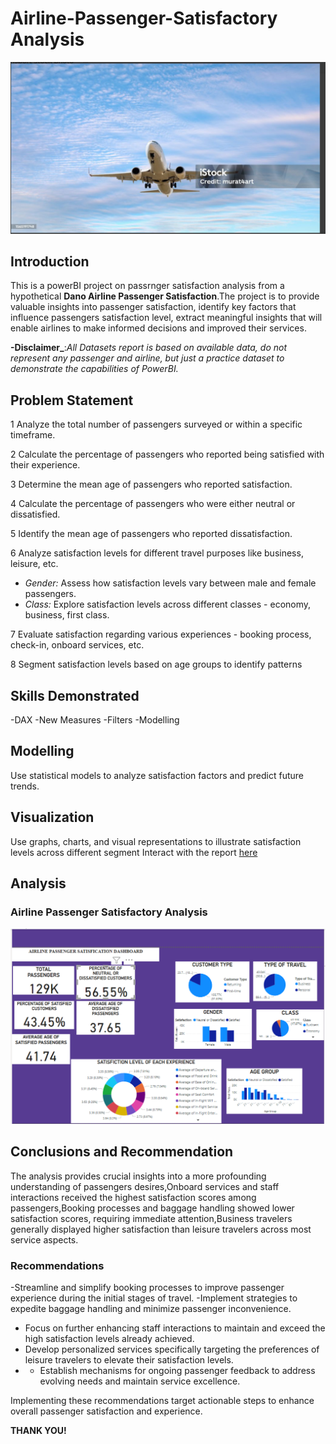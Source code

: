 # Airline-Passenger-Satisfactory Analysis

![](plane.PNG)
## Introduction
This is a powerBI project on passrnger satisfaction analysis from a hypothetical **Dano Airline Passenger Satisfaction**.The project is to provide valuable insights into passenger satisfaction, identify key factors that influence passengers satisfaction level, extract meaningful insights that will enable airlines to make informed decisions and improved their services.

**-Disclaimer_**:_All Datasets report is based on available data, do not represent any passenger and airline, but just a practice dataset to demonstrate the capabilities of PowerBI._

## Problem Statement
1 Analyze the total number of passengers surveyed or within a specific timeframe.

2 Calculate the percentage of passengers who reported being satisfied with their experience.

3 Determine the mean age of passengers who reported satisfaction.

4 Calculate the percentage of passengers who were either neutral or dissatisfied.

5 Identify the mean age of passengers who reported dissatisfaction.

6 Analyze satisfaction levels for different travel purposes like business, leisure, etc.
- *Gender:* Assess how satisfaction levels vary between male and female passengers.
- *Class:* Explore satisfaction levels across different classes - economy, business, first class.

7 Evaluate satisfaction regarding various experiences - booking process, check-in, onboard services, etc.

8 Segment satisfaction levels based on age groups to identify patterns
  
## Skills Demonstrated
-DAX
-New Measures
-Filters
-Modelling

## Modelling
Use statistical models to analyze satisfaction factors and predict future trends.

## Visualization
Use graphs, charts, and visual representations to illustrate satisfaction levels across different segment
Interact with the report [here](https://app.powerbi.com/links/mWfcFi7Fn0?ctid=de77f51d-cfea-4fc7-b51a-311a7821fd4a&pbi_source=linkShare)
## Analysis

### Airline Passenger Satisfactory Analysis

![airline_passenger](airline_passenger.PNG)

## Conclusions and Recommendation
The analysis provides crucial insights into a more profounding understanding of passengers desires,Onboard services and staff interactions received the highest satisfaction scores among passengers,Booking processes and baggage handling showed lower satisfaction scores, requiring immediate attention,Business travelers generally displayed higher satisfaction than leisure travelers across most service aspects.


### Recommendations
-Streamline and simplify booking processes to improve passenger experience during the initial stages of travel.
-Implement strategies to expedite baggage handling and minimize passenger inconvenience.
- Focus on further enhancing staff interactions to maintain and exceed the high satisfaction levels already achieved.
- Develop personalized services specifically targeting the preferences of leisure travelers to elevate their satisfaction levels.
- - Establish mechanisms for ongoing passenger feedback to address evolving needs and maintain service excellence.

Implementing these recommendations target actionable steps to enhance overall passenger satisfaction and experience.

**THANK YOU!**






